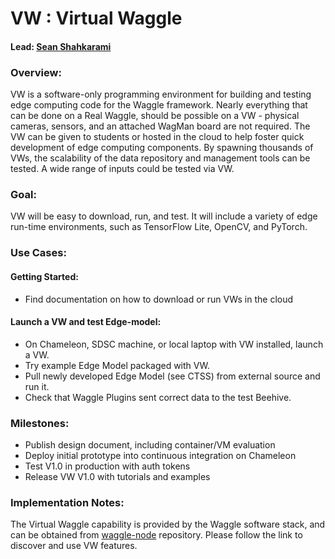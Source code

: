 # VW : Virtual Waggle

#### Lead: [Sean Shahkarami](mailto:sshahkarami@uchicago.edu)

### Overview:
VW is a software-only programming environment for building and testing edge computing code for the Waggle framework.  Nearly everything that can be done on a Real Waggle, should be possible on a VW - physical cameras, sensors, and an attached WagMan board are not required.  The VW can be given to students or hosted in the cloud to help foster quick development of edge computing components.  By spawning thousands of VWs, the scalability of the data repository and management tools can be tested.  A wide range of inputs could be tested via VW.

### Goal:
VW will be easy to download, run, and test.  It will include a variety of edge run-time environments, such as TensorFlow Lite, OpenCV, and PyTorch.

### Use Cases:
#### Getting Started:
* Find documentation on how to download or run VWs in the cloud
#### Launch a VW and test Edge-model:
* On Chameleon, SDSC machine, or local laptop with VW installed, launch a VW.
* Try example Edge Model packaged with VW.
* Pull newly developed Edge Model (see CTSS) from external source and run it.
* Check that Waggle Plugins sent correct data to the test Beehive.

### Milestones:
* Publish design document, including container/VM evaluation
* Deploy initial prototype into continuous integration on Chameleon
* Test V1.0 in production with auth tokens
* Release VW V1.0 with tutorials and examples

### Implementation Notes:
The Virtual Waggle capability is provided by the Waggle software stack, and can be obtained from [waggle-node](https://github.com/waggle-sensor/waggle-node) repository. Please follow the link to discover and use VW features. 
